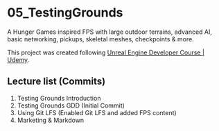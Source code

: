 # 05_TestingGrounds
A Hunger Games inspired FPS with large outdoor terrains, advanced AI, basic networking, pickups, skeletal meshes, checkpoints &amp; more.

This project was created following [Unreal Engine Developer Course | Udemy](https://www.udemy.com/unrealcourse/).

## Lecture list (Commits)

1. Testing Grounds Introduction
1. Testing Grounds GDD (Initial Commit)
1. Using Git LFS (Enabled Git LFS and added FPS content)
1. Marketing &amp; Markdown
